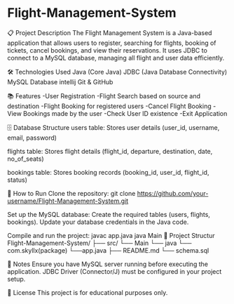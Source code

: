 # Flight-Management-System
📋 Project Description
The Flight Management System is a Java-based application that allows users to register, searching for flights, booking of  tickets, cancel bookings, and view their reservations. It uses JDBC to connect to a MySQL database, managing all flight and user data efficiently.

🛠️ Technologies Used
Java (Core Java)
JDBC (Java Database Connectivity)
MySQL Database
intellij
Git & GitHub

📚 Features
-User Registration
-Flight Search based on source and destination
-Flight Booking for registered users
-Cancel Flight Booking
-View Bookings made by the user
-Check User ID existence
-Exit Application

🗄️ Database Structure
users table: Stores user details (user_id, username, email, password)

flights table: Stores flight details (flight_id, departure, destination, date, no_of_seats)

bookings table: Stores booking records (booking_id, user_id, flight_id, status)

🚀 How to Run
Clone the repository:
git clone https://github.com/your-username/Flight-Management-System.git

Set up the MySQL database:
Create the required tables (users, flights, bookings).
Update your database credentials in the Java code.

Compile and run the project:
javac app.java
java Main
📂 Project Structur
Flight-Management-System/
├── src/
     └── Main
           └── java
                 └── com.skyllx(package)
                           └──app.java
├── README.md
└── schema.sql 

📢 Notes
Ensure you have MySQL server running before executing the application.
JDBC Driver (Connector/J) must be configured in your project setup.

📄 License
This project is for educational purposes only.
